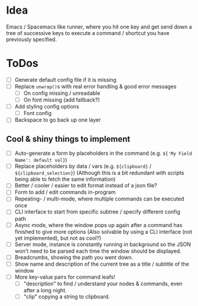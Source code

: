 # Idea

Emacs / Spacemacs like runner, where you hit one key and get send down a tree
of successive keys to execute a command / shortcut you have previously
specified.

# ToDos

* [ ] Generate default config file if it is missing
* [ ] Replace `unwrap()`s with real error handling & good error messages
  * [ ] On config missing / unreadable
  * [ ] On font missing (add fallback?)
* [ ] Add styling config options
  * [ ] Font config
* [ ] Backspace to go back up one layer

## Cool & shiny things to implement

* [ ] Auto-generate a form by placeholders in the command (e.g. `${'My Field Name': default val}`)
* [ ] Replace placeholders by data / vars (e.g. `${clipboard}` / `${clipboard_selection}`)
  (Although this is a bit redundant with scripts being able to fetch the same information)
* [ ] Better / cooler / easier to edit format instead of a json file?
* [ ] Form to add / edit commands in-program
* [ ] Repeating- / multi-mode, where multiple commands can be executed once
* [ ] CLI interface to start from specific subtree / specify different config path
* [ ] Async mode, where the window pops up again after a command has finished to give more options
      (Also solvable by using a CLI interface (not yet implemented), but not as cool?)
* [ ] Server mode, instance is constantly running in background so the JSON won't need to be parsed
      each time the window should be displayed.
* [ ] Breadcrumbs, showing the path you went down.
* [ ] Show name and description of the current tree as a title / subtitle of the window
* [ ] More key-value pairs for command leafs!
    * [ ] "description" to find / understand your nodes & commands, even after a long night.
    * [ ] "clip" copying a string to clipboard.
